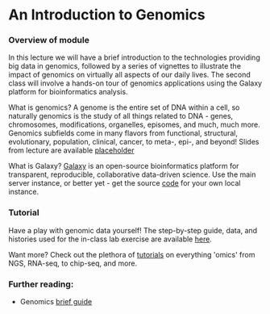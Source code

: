 # An Introduction to Genomics

### Overview of module

In this lecture we will have a brief introduction to the technologies providing big data in genomics, followed by a series of vignettes to illustrate the impact of genomics on virtually all aspects of our daily lives. The second class will involve a hands-on tour of genomics applications using the Galaxy platform for bioinformatics analysis.

What is genomics? A genome is the entire set of DNA within a cell, so naturally genomics is the study of all things related to DNA - genes, chromosomes, modifications, organelles, episomes, and much, much more. Genomics subfields come in many flavors from functional, structural, evolutionary, population, clinical, cancer, to meta-, epi-, and beyond! Slides from lecture are available [placeholder](../README.md)

What is Galaxy? [Galaxy](https://usegalaxy.org/) is an open-source bioinformatics platform for transparent, reproducible, collaborative data-driven science. Use the main server instance, or better yet - get the source [code](https://github.com/galaxyproject/galaxy) for your own local instance.

### Tutorial

Have a play with genomic data yourself! The step-by-step guide, data, and histories used for the in-class lab exercise are available [here](https://usegalaxy.org/u/kvik/p/prabi-demo). 

Want more? Check out the plethora of [tutorials](http://galaxyproject.github.io/training-material/) on everything 'omics' from NGS, RNA-seq, to chip-seq, and more.

### Further reading:
	
- Genomics [brief guide](https://www.genome.gov/18016863/a-brief-guide-to-genomics/)


